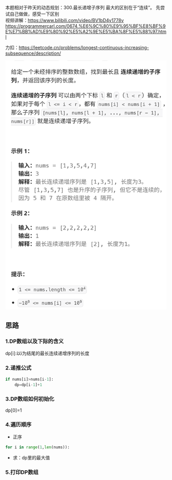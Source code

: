 本题相对于昨天的动态规划：300.最长递增子序列 最大的区别在于“连续”。 先尝试自己做做，感受一下区别  
视频讲解：https://www.bilibili.com/video/BV1bD4y1778v
https://programmercarl.com/0674.%E6%9C%80%E9%95%BF%E8%BF%9E%E7%BB%AD%E9%80%92%E5%A2%9E%E5%BA%8F%E5%88%97.html  

力扣：https://leetcode.cn/problems/longest-continuous-increasing-subsequence/description/  

![img_1.png](img_1.png)
## 思路
### 1.DP数组以及下际的含义
dp[i]:以i为结尾的最长连续递增序列的长度

### 2.递推公式
```python
if nums[i]>nums[i-1]:
    dp=dp[i-1]+1
```
### 3.DP数组如何初始化
dp[0]=1
### 4.遍历顺序
- 正序
```python
for i in range(1,len(nums)):
```
- 求：dp里的最大值
### 5.打印DP数组


